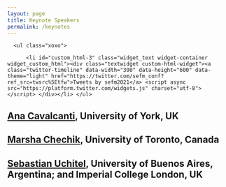 ```yaml
---
layout: page
title: Keynote Speakers
permalink: /keynotes
---
```

<div id="secondary" class="widget-area sidey" role="complementary">

      <ul class="xoxo">

          <li id="custom_html-3" class="widget_text widget-container widget_custom_html"><div class="textwidget custom-html-widget"><a class="twitter-timeline" data-width="300" data-height="600" data-theme="light" href="https://twitter.com/sefm_conf?ref_src=twsrc%5Etfw">Tweets by sefm2021</a> <script async src="https://platform.twitter.com/widgets.js" charset="utf-8"></script> </div></li>	</ul>
</div>
<h2><a href="https://www-users.cs.york.ac.uk/~alcc/">Ana Cavalcanti</a>, University of York, UK</h2>

<h2><a href="http://www.cs.toronto.edu/~chechik/">Marsha Chechik</a>, University of Toronto, Canada</h2>

<h2><a href="https://lafhis.dc.uba.ar/~suchitel">Sebastian Uchitel</a>, University of Buenos Aires, Argentina; and Imperial College London, UK</h2>
